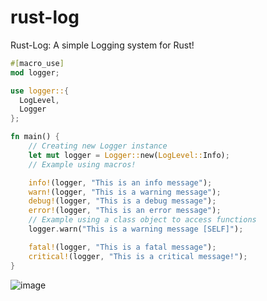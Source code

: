 # rust-log
Rust-Log: A simple Logging system for Rust!
```rs
#[macro_use]
mod logger;

use logger::{
  LogLevel,
  Logger
};

fn main() {
    // Creating new Logger instance
    let mut logger = Logger::new(LogLevel::Info);
    // Example using macros!

    info!(logger, "This is an info message");
    warn!(logger, "This is a warning message");
    debug!(logger, "This is a debug message");
    error!(logger, "This is an error message");
    // Example using a class object to access functions
    logger.warn("This is a warning message [SELF]");

    fatal!(logger, "This is a fatal message");
    critical!(logger, "This is a critical message!");
}
```
![image](https://github.com/alexanderqmv/rust-log/assets/112755279/f7106969-eed3-4fbb-9b6a-3a9ed9d5793e)


